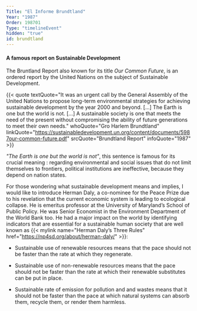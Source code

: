 ```yaml
---
Title: "El Informe Brundtland"
Year: "1987"
Order: 198701
Type: "timelineEvent"
hidden: "true"
id: brundtland
---
```


#### A famous report on Sustainable Development

The Bruntland Report also known for its title _Our Common Future_, is an ordered report by the United Nations on the subject of Sustainable Development.

{{< quote textQuote="It was an urgent call by the General Assembly of the United Nations to propose long-term environmental strategies for achieving sustainable development by the year 2000 and beyond. [...] The Earth is one but the world is not. [...] A sustainable society is one that meets the need of the present without compromising the ability of future generations to meet their own needs." whoQuote="Gro Harlem Brundtland" linkQuote="https://sustainabledevelopment.un.org/content/documents/5987our-common-future.pdf" srcQuote="Brundtland Report" infoQuote="1987" >}}

_"The Earth is one but the world is not"_, this sentence is famous for its crucial meaning : regarding environmental and social issues that do not limit themselves to frontiers, political institutions are ineffective, because they depend on nation states.

For those wondering what sustainable development means and implies, I would like to introduce Herman Daly, a co-nominee for the Peace Prize due to his revelation that the current economic system is leading to ecological collapse. He is emeritus professor at the University of Maryland’s School of Public Policy. He was Senior Economist in the Environment Department of the World Bank too. He had a major impact on the world by identifying indicators that are essential for a sustainable human society that are well known as {{< mylink name="Herman Daly’s Three Rules" href="https://np4sd.org/about/herman-daly/"  >}}:

*   Sustainable use of renewable resources means that the pace should not be faster than the rate at which they regenerate.
    
*   Sustainable use of non-renewable resources means that the pace should not be faster than the rate at which their renewable substitutes can be put in place.
    
*   Sustainable rate of emission for pollution and and wastes means that it should not be faster than the pace at which natural systems can absorb them, recycle them, or render them harmless.